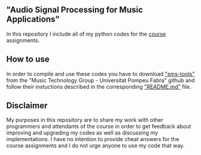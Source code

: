 ## "Audio Signal Processing for Music Applications"
In this repository I include all of my python codes for the [course](https://www.coursera.org/learn/audio-signal-processing) assignments.


## How to use
In order to compile and use these codes you have to download ["sms-tools"](https://github.com/MTG/sms-tools) from the "Music Technology Group - Universitat Pompeu Fabra" github and follow their instuctions described in the corresponding ["README.md"](https://github.com/MTG/sms-tools/blob/master/README.md) file.


## Disclaimer
My purposes in this repository are to share my work with other programmers and attendants of the course in order to get feedback about improving and upgrading my codes as well as discussing my implementations. I have no intention to provide cheat answers for the course assignments and I do not urge anyone to use my code that way.
